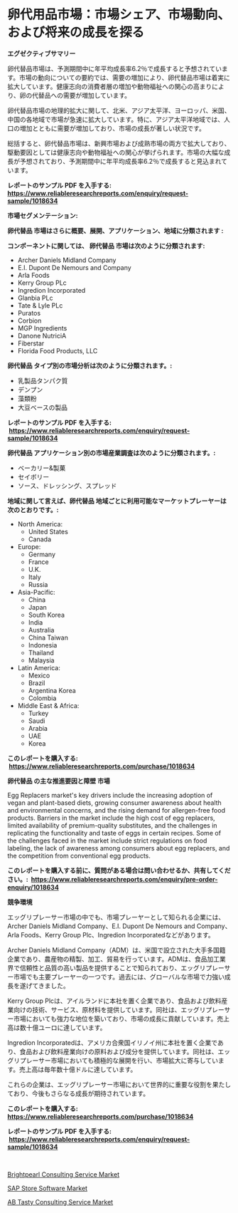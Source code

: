 <p><h1>卵代用品市場：市場シェア、市場動向、および将来の成長を探る</h1></p><p><strong>エグゼクティブサマリー</strong></p>
<p><p>卵代替品市場は、予測期間中に年平均成長率6.2％で成長すると予想されています。市場の動向についての要約では、需要の増加により、卵代替品市場は着実に拡大しています。健康志向の消費者層の増加や動物福祉への関心の高まりにより、卵の代替品への需要が増加しています。</p><p>卵代替品市場の地理的拡大に関して、北米、アジア太平洋、ヨーロッパ、米国、中国の各地域で市場が急速に拡大しています。特に、アジア太平洋地域では、人口の増加とともに需要が増加しており、市場の成長が著しい状況です。</p><p>総括すると、卵代替品市場は、新興市場および成熟市場の両方で拡大しており、駆動要因としては健康志向や動物福祉への関心が挙げられます。市場の大幅な成長が予想されており、予測期間中に年平均成長率6.2％で成長すると見込まれています。</p></p>
<p><strong>レポートのサンプル PDF を入手する: <a href="https://www.reliableresearchreports.com/enquiry/request-sample/1018634">https://www.reliableresearchreports.com/enquiry/request-sample/1018634</a></strong></p>
<p><strong>市場セグメンテーション:</strong></p>
<p><strong> 卵代替品 市場はさらに概要、展開、アプリケーション、地域に分類されます :</strong></p>
<p><strong>コンポーネントに関しては、 卵代替品 市場は次のように分類されます: &nbsp;</strong></p>
<p><ul><li>Archer Daniels Midland Company</li><li>E.I. Dupont De Nemours and Company</li><li>Arla Foods</li><li>Kerry Group PLc</li><li>Ingredion Incorporated</li><li>Glanbia PLc</li><li>Tate & Lyle PLc</li><li>Puratos</li><li>Corbion</li><li>MGP Ingredients</li><li>Danone NutriciA</li><li>Fiberstar</li><li>Florida Food Products, LLC</li></ul></p>
<p><strong> 卵代替品 タイプ別の市場分析は次のように分類されます。:</strong></p>
<p><ul><li>乳製品タンパク質</li><li>デンプン</li><li>藻類粉</li><li>大豆ベースの製品</li></ul></p>
<p><strong>レポートのサンプル PDF を入手する: &nbsp;<a href="https://www.reliableresearchreports.com/enquiry/request-sample/1018634">https://www.reliableresearchreports.com/enquiry/request-sample/1018634</a></strong></p>
<p><strong> 卵代替品 アプリケーション別の市場産業調査は次のように分類されます。:</strong></p>
<p><ul><li>ベーカリー&製菓</li><li>セイボリー</li><li>ソース、ドレッシング、スプレッド</li></ul></p>
<p><strong>地域に関して言えば、卵代替品 地域ごとに利用可能なマーケットプレーヤーは次のとおりです。:</strong></p>
<p><ul>
    <li>
        North America:
        <ul>
            <li>United States</li>
            <li>Canada</li>
        </ul>
    </li>
    <li>
        Europe:
        <ul>
            <li>Germany</li>
            <li>France</li>
            <li>U.K.</li>
            <li>Italy</li>
            <li>Russia</li>
        </ul>
    </li>
    <li>
        Asia-Pacific:
        <ul>
            <li>China</li>
            <li>Japan</li>
            <li>South Korea</li>
            <li>India</li>
            <li>Australia</li>
            <li>China Taiwan</li>
            <li>Indonesia</li>
            <li>Thailand</li>
            <li>Malaysia</li>
        </ul>
    </li>
    <li>
        Latin America:
        <ul>
            <li>Mexico</li>
            <li>Brazil</li>
            <li>Argentina Korea</li>
            <li>Colombia</li>
        </ul>
    </li>
    <li>
        Middle East & Africa:
        <ul>
            <li>Turkey</li>
            <li>Saudi</li>
            <li>Arabia</li>
            <li>UAE</li>
            <li>Korea</li>
        </ul>
    </li>
    </ul></p>
<p><strong>このレポートを購入する: &nbsp;<a href="https://www.reliableresearchreports.com/purchase/1018634">https://www.reliableresearchreports.com/purchase/1018634</a></strong></p>
<p><strong>卵代替品 の主な推進要因と障壁 市場</strong></p>
<p><p>Egg Replacers market's key drivers include the increasing adoption of vegan and plant-based diets, growing consumer awareness about health and environmental concerns, and the rising demand for allergen-free food products. Barriers in the market include the high cost of egg replacers, limited availability of premium-quality substitutes, and the challenges in replicating the functionality and taste of eggs in certain recipes. Some of the challenges faced in the market include strict regulations on food labeling, the lack of awareness among consumers about egg replacers, and the competition from conventional egg products.</p></p>
<p><strong>このレポートを購入する前に、質問がある場合は問い合わせるか、共有してください。:&nbsp; <a href="https://www.reliableresearchreports.com/enquiry/pre-order-enquiry/1018634">https://www.reliableresearchreports.com/enquiry/pre-order-enquiry/1018634</a></strong></p>
<p><strong>競争環境</strong></p>
<p><p>エッグリプレーサー市場の中でも、市場プレーヤーとして知られる企業には、Archer Daniels Midland Company、E.I. Dupont De Nemours and Company、Arla Foods、Kerry Group Plc、Ingredion Incorporatedなどがあります。</p><p>Archer Daniels Midland Company（ADM）は、米国で設立された大手多国籍企業であり、農産物の精製、加工、貿易を行っています。ADMは、食品加工業界で信頼性と品質の高い製品を提供することで知られており、エッグリプレーサー市場でも主要プレーヤーの一つです。過去には、グローバルな市場で力強い成長を遂げてきました。</p><p>Kerry Group Plcは、アイルランドに本社を置く企業であり、食品および飲料産業向けの技術、サービス、原材料を提供しています。同社は、エッグリプレーサー市場においても強力な地位を築いており、市場の成長に貢献しています。売上高は数十億ユーロに達しています。</p><p>Ingredion Incorporatedは、アメリカ合衆国イリノイ州に本社を置く企業であり、食品および飲料産業向けの原料および成分を提供しています。同社は、エッグリプレーサー市場においても積極的な展開を行い、市場拡大に寄与しています。売上高は毎年数十億ドルに達しています。</p><p>これらの企業は、エッグリプレーサー市場において世界的に重要な役割を果たしており、今後もさらなる成長が期待されています。</p></p>
<p><strong>このレポートを購入する: &nbsp; <a href="https://www.reliableresearchreports.com/purchase/1018634">https://www.reliableresearchreports.com/purchase/1018634</a></strong></p>
<p><strong>レポートのサンプル PDF を入手する: &nbsp;<a href="https://www.reliableresearchreports.com/enquiry/request-sample/1018634">https://www.reliableresearchreports.com/enquiry/request-sample/1018634</a></strong><strong></strong></p>
<p>&nbsp;</p>
<p><p><a href="https://view.publitas.com/reportprime-1/brightpearl-consulting-service-market-research-report-provides-thorough-industry-overview-which-offers-an-in-depth-analysis-of-product-trends-and-new-market-divisions/">Brightpearl Consulting Service Market</a></p><p><a href="https://view.publitas.com/reportprime-1/sap-store-software-market-size-market-share-and-global-market-analysis-report-2023-2030/">SAP Store Software Market</a></p><p><a href="https://view.publitas.com/reportprime-1/ab-tasty-consulting-service-market-research-report-provides-thorough-industry-overview-which-offers-an-in-depth-analysis-of-product-trends-and-new-market-divisions/">AB Tasty Consulting Service Market</a></p></p>